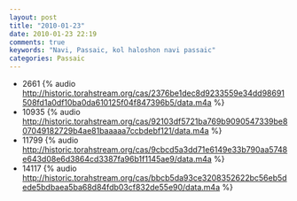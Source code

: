 ```yaml
---
layout: post
title: "2010-01-23"
date: 2010-01-23 22:19
comments: true
keywords: "Navi, Passaic, kol haloshon navi passaic" 
categories: Passaic 
---
```


 * 2661 {% audio http://historic.torahstream.org/cas/2376be1dec8d9233559e34dd98691508fd1a0df10ba0da610125f04f847396b5/data.m4a %}
 * 10935 {% audio http://historic.torahstream.org/cas/92103df5721ba769b9090547339be807049182729b4ae81baaaaa7ccbdebf121/data.m4a %}
 * 11799 {% audio http://historic.torahstream.org/cas/9cbcd5a3dd71e6149e33b790aa5748e643d08e6d3864cd3387fa96b1f1145ae9/data.m4a %}
 * 14117 {% audio http://historic.torahstream.org/cas/bbcb5da93ce3208352622bc56eb5dede5bdbaea5ba68d84fdb03cf832de55e90/data.m4a %}

